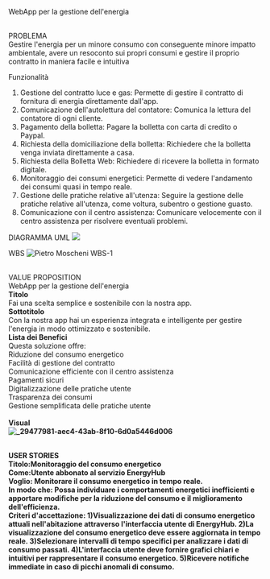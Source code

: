 WebApp per la gestione dell'energia

<br>PROBLEMA</br>
Gestire l'energia per un minore consumo con conseguente minore impatto ambientale, avere un resoconto sui propri consumi e gestire il proprio contratto in maniera facile e intuitiva

Funzionalità
1. Gestione del contratto luce e gas: Permette di gestire il contratto di fornitura di energia direttamente dall'app.
2. Comunicazione dell'autolettura del contatore: Comunica la lettura del  contatore di ogni cliente.
3. Pagamento della bolletta: Pagare la bolletta con carta di credito o Paypal.
4. Richiesta della domiciliazione della bolletta: Richiedere che la bolletta venga inviata direttamente a casa.
5. Richiesta della Bolletta Web: Richiedere di ricevere la bolletta in formato digitale.
6. Monitoraggio dei consumi energetici: Permette di vedere l'andamento dei  consumi quasi in tempo reale.
7. Gestione delle pratiche relative all'utenza: Seguire la gestione delle pratiche relative all'utenza, come voltura, subentro o gestione guasto.
8. Comunicazione con il centro assistenza: Comunicare velocemente con il centro assistenza per risolvere eventuali problemi.

DIAGRAMMA UML
<img src="https://yuml.me/diagram/usecase/[Utente%20visitatore]-(Sign%20In),[Utente%20visitatore]-(Ricezione%20bolletta),(Ricezione%20Bolletta)%3E(Bolletta%20Telematica),(Ricezione%20Bolletta)%3E(Bolletta%20Cartacea),(Sign%20In)%3C(Cambio%20Password),(Sign%20In)%3E(Compra%20un%20Piano),[Utente%20Autenticato]-(Compra%20un%20piano),(Compra%20un%20piano)%3E(Checkout),[Utente%20Autenticato]-(Problemi),(Problemi)%3C(Comunicazione%20centro%20assistenza),[Utente%20Autenticato]-(Gestione%20del%20contratto),(Gestione%20del%20contratto)-(Luce),(Gestione%20del%20contratto)-(Gas),(Luce)%3C(Pagamento%20bolletta),(Gas)%3C(Pagamento%20bolletta),[Utente%20Autenticato]-(Pagamento%20Bolletta),(Pagamento%20Bolletta)%3E(Checkout),(Checkout)-(Aggiungi%20una%20carta),(Aggiungi%20una%20carta)%3E[Staff%20bancario],">

WBS
![Pietro Moscheni WBS-1](https://github.com/MoscheniPietro/Progetto-GEP/assets/101174884/300ca8bf-ad07-42ea-baec-3e423de94bdd)


<br>VALUE PROPOSITION</br>
WebApp per la gestione dell'energia 
<br><b>Titolo</b></br>
Fai una scelta semplice e sostenibile con la nostra app.
<br><b>Sottotitolo</b></br>
Con la nostra app hai un esperienza integrata e intelligente per gestire l'energia in modo ottimizzato e sostenibile.
<br><b>Lista dei Benefici</b>
<br>Questa soluzione offre:
<br>Riduzione del consumo energetico
<br>Facilità di gestione del contratto
<br>Comunicazione efficiente con il centro assistenza
<br>Pagamenti sicuri
<br>Digitalizzazione delle pratiche utente
<br>Trasparenza dei consumi
<br>Gestione semplificata delle pratiche utente</br>
<br><b>Visual<b></br>
![_29477981-aec4-43ab-8f10-6d0a5446d006](https://github.com/MoscheniPietro/Progetto-GEP/assets/101174884/39b6773b-bd94-4668-94b9-c457414984b8)

<br>USER STORIES</br>
Titolo:Monitoraggio del consumo energetico
<br>Come:Utente abbonato al servizio EnergyHub
<br>Voglio: Monitorare il consumo energetico in tempo reale.
<br>In modo che: Possa individuare i comportamenti energetici inefficienti e apportare modifiche per la riduzione del consumo e il miglioramento dell'efficienza.
<br>Criteri d'accettazione:
1)Visualizzazione dei dati di consumo energetico attuali nell'abitazione attraverso l'interfaccia utente di EnergyHub.
2)La visualizzazione del consumo energetico deve essere aggiornata in tempo reale.
3)Selezionare intervalli di tempo specifici per analizzare i dati di consumo passati.
4)L'interfaccia utente deve fornire grafici chiari e intuitivi per rappresentare il consumo energetico.
5)Ricevere notifiche immediate in caso di picchi anomali di consumo.
